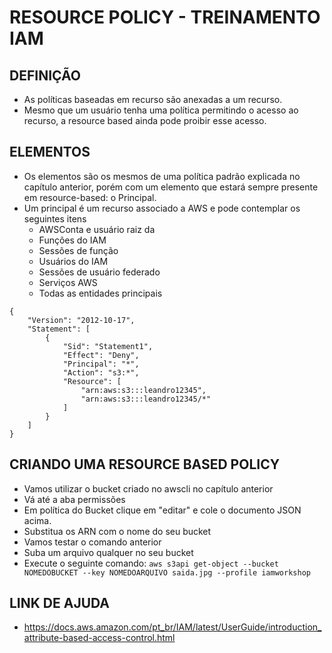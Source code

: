 # RESOURCE POLICY - TREINAMENTO IAM

## DEFINIÇÃO

* As políticas baseadas em recurso são anexadas a um recurso.
* Mesmo que um usuário tenha uma política permitindo o acesso ao recurso, a resource based ainda pode proibir esse acesso.

## ELEMENTOS

* Os elementos são os mesmos de uma política padrão explicada no capítulo anterior, porém com um elemento que estará sempre presente em resource-based: o Principal.
* Um principal é um recurso associado a AWS e pode contemplar os seguintes itens
  * AWSConta e usuário raiz da
  * Funções do IAM
  * Sessões de função
  * Usuários do IAM
  * Sessões de usuário federado 
  * Serviços AWS
  * Todas as entidades principais

```
{
    "Version": "2012-10-17",
    "Statement": [
        {
            "Sid": "Statement1",
            "Effect": "Deny",
            "Principal": "*",
            "Action": "s3:*",
            "Resource": [
                "arn:aws:s3:::leandro12345",
                "arn:aws:s3:::leandro12345/*"
            ]
        }
    ]
}
```

## CRIANDO UMA RESOURCE BASED POLICY

* Vamos utilizar o bucket criado no awscli no capítulo anterior
* Vá até a aba permissões
* Em política do Bucket clique em "editar" e cole o documento JSON acima.
* Substitua os ARN com o nome do seu bucket
* Vamos testar o comando anterior
* Suba um arquivo qualquer no seu bucket
* Execute o seguinte comando: `aws s3api get-object --bucket NOMEDOBUCKET --key NOMEDOARQUIVO saida.jpg --profile iamworkshop`

## LINK DE AJUDA

* https://docs.aws.amazon.com/pt_br/IAM/latest/UserGuide/introduction_attribute-based-access-control.html